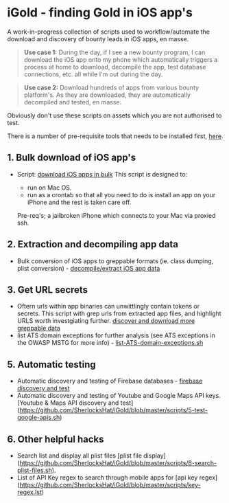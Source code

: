 # iGold - finding Gold in iOS app's

A work-in-progress collection of scripts used to workflow/automate the download and discovery of bounty leads in iOS apps, en masse. 

>**Use case 1:** During the day, if I see a new bounty program, I can download the iOS app onto my phone which automatically triggers a process at home to download, decompile the app, test database connections, etc. all while I'm out during the day. 

>**Use case 2:** Download hundreds of apps from various bounty platform's. As they are downloaded, they are automatically decompiled and tested, en masse. 

Obviously don't use these scripts on assets which you are not authorised to test. 

There is a number of pre-requisite tools that needs to be installed first, [here](https://github.com/SherlocksHat/iGold/blob/master/install.sh). 

## 1. Bulk download of iOS app's

* Script: [download iOS apps in bulk](https://github.com/SherlocksHat/iGold/blob/master/scripts/1-iOS-bulk-regular-download.sh)
  This script is designed to:
  * run on Mac OS.
  * run as a crontab so that all you need to do is install an app on your iPhone and the rest is taken care off. 
 
  Pre-req's; a jailbroken iPhone which connects to your Mac via proxied ssh.
     
## 2. Extraction and decompiling app data

 * Bulk conversion of iOS apps to greppable formats (ie. class dumping, plist conversion) - [decompile/extract iOS app data](https://github.com/SherlocksHat/iGold/blob/master/scripts/2-iOS-bulk-conversion.sh)
 
## 3. Get URL secrets

 * Oftern urls within app binaries can unwittlingly contain tokens or secrets. This script with grep urls from extracted app files, and highlight URLS worth investgiating further.  [discover and download more greppable data](https://github.com/SherlocksHat/iGold/blob/master/scripts/3-url-secrets.sh)
 * list ATS domain exceptions for further analysis (see ATS exceptions in the OWASP MSTG for more info) - [list-ATS-domain-exceptions.sh](https://github.com/SherlocksHat/iGold/blob/master/scripts/7-list-ATS-domain-exceptions.sh)
 
 ## 5. Automatic testing
 * Automatic discovery and testing of Firebase databases - [firebase discovery and test](https://github.com/SherlocksHat/iGold/blob/master/scripts/4-firebase-discover-test.sh)
 * Automatic discovery and testing of Youtube and Google Maps API keys. [Youtube & Maps API discovery and test] (https://github.com/SherlocksHat/iGold/blob/master/scripts/5-test-google-apis.sh)
  
  ## 6. Other helpful hacks
 * Search list and display all plist files [plist file display] (https://github.com/SherlocksHat/iGold/blob/master/scripts/8-search-plist-files.sh).
 * List of API Key regex to search through mobile apps for [api key regex] (https://github.com/SherlocksHat/iGold/blob/master/scripts/key-regex.lst)
